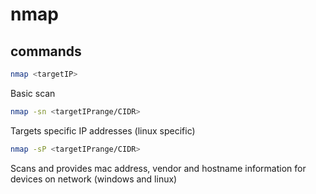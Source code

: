 # nmap

## commands

```bash
nmap <targetIP>
```
Basic scan

```bash
nmap -sn <targetIPrange/CIDR>
```
Targets specific IP addresses (linux specific)

```bash
nmap -sP <targetIPrange/CIDR>
```
Scans and provides mac address, vendor and hostname information for devices on network (windows and linux)
